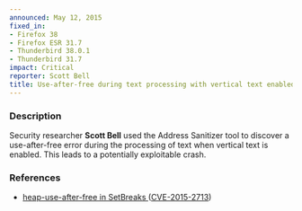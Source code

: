 ```yaml
---
announced: May 12, 2015
fixed_in:
- Firefox 38
- Firefox ESR 31.7
- Thunderbird 38.0.1
- Thunderbird 31.7
impact: Critical
reporter: Scott Bell
title: Use-after-free during text processing with vertical text enabled
---
```


<h3>Description</h3>

<p>Security researcher <strong>Scott Bell</strong> used the Address Sanitizer
tool to discover a use-after-free error during the processing of text when
vertical text is enabled. This leads to a potentially exploitable crash.
</p>

<h3>References</h3>

<ul>
  <li><a href="https://bugzilla.mozilla.org/show_bug.cgi?id=1153478">
       heap-use-after-free in SetBreaks </a>
(<a href="http://cve.mitre.org/cgi-bin/cvename.cgi?name=CVE-2015-2713"
class="ex-ref">CVE-2015-2713</a>)</li>
</ul>



